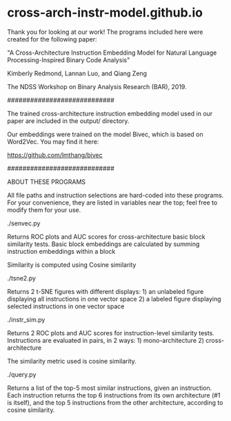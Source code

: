 # cross-arch-instr-model.github.io

Thank you for looking at our work!
The programs included here were created for the following paper:

"A Cross-Architecture Instruction Embedding Model for Natural Language Processing-Inspired Binary Code Analysis"

Kimberly Redmond, Lannan Luo, and Qiang Zeng

The NDSS Workshop on Binary Analysis Research (BAR), 2019.

############################

The trained cross-architecture instruction embedding model used in our paper are included in the output/ directory.

Our embeddings were trained on the model Bivec, which is based on Word2Vec.
You may find it here:

https://github.com/lmthang/bivec

############################

ABOUT THESE PROGRAMS

All file paths and instruction selections are hard-coded into these programs. For your
convenience, they are listed in variables near the top; feel free to modify them for your use.

./senvec.py

Returns ROC plots and AUC scores for cross-architecture basic block similarity tests.
Basic block embeddings are calculated by summing instruction embeddings within a block

Similarity is computed using Cosine similarity

./tsne2.py

Returns 2 t-SNE figures with different displays:
	1) an unlabeled figure displaying all instructions in one vector space
	2) a labeled figure displaying selected instructions in one vector space

./instr_sim.py

Returns 2 ROC plots and AUC scores for instruction-level similarity tests.
Instructions are evaluated in pairs, in 2 ways:
	1) mono-architecture
	2) cross-architecture

The similarity metric used is cosine similarity.

./query.py

Returns a list of the top-5 most similar instructions, given an instruction.
Each instruction returns the top 6 instructions from its own architecture
(#1 is itself), and the top 5 instructions from the other architecture,
according to cosine similarity.
